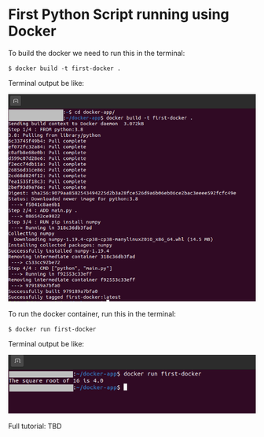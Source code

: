 # First Python Script running using Docker

To build the docker we need to run this in the terminal:

```console
$ docker build -t first-docker .
```
Terminal output be like:

![Build Docker](img/build.png)


To run the docker container, run this in the terminal:

```console
$ docker run first-docker
```
Terminal output be like:

![Run Docker](img/run.png)

Full tutorial: TBD